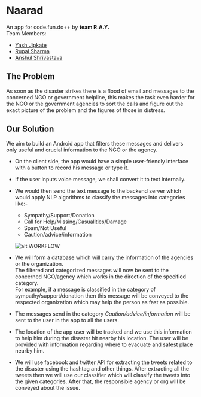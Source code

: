 # Naarad
An app for code.fun.do++ by **team R.A.Y.** <br>
Team Members: <br>
* [Yash Jipkate](https://github.com/YashJipkate)<br>
* [Rupal Sharma](https://github.com/rsdel2007)<br>
* [Anshul Shrivastava](https://github.com/anshulll)<br>

## The Problem
As soon as the disaster strikes there is a flood of email and messages to the concerned NGO or government helpline, this makes the task even harder for the NGO or the government agencies to sort the calls and figure out the exact picture of the problem and the figures of those in distress.

## Our Solution
We aim to build an Android app that filters these messages and delivers only useful and crucial information to the NGO or the agency. 
  * On the client side, the app would have a simple user-friendly interface with a button to record his message or type it. 
  * If the user inputs voice message, we shall convert it to text internally. 
  * We would then send the text message to the backend server which would apply NLP algorithms to classify the messages into categories like:-
    * Sympathy/Support/Donation
    * Call for Help/Missing/Casualities/Damage
    * Spam/Not Useful
    * Caution/advice/information
    
    ![alt WORKFLOW](https://github.com/rsdel2007/Naarad/blob/master/Images/Workflow.jpeg)
    
    
  * We will form a database which will carry the information of the agencies or the organization.<br>
  The filtered and categorized messages will now be sent to the concerned NGO/agency which works in the direction of the specified category. <br>
  For example, if a message is classified in the category of sympathy/support/donation then this message will be conveyed to the
  respected organization which may help the person as fast as possible.<br>
  * The messages send in the category _Caution/advice/information_ will be sent to the user in the app to all the users.
  * The location of the app user will be tracked and we use this information to help him during the disaster hit nearby his location. The user will be provided with information regarding where to evacuate and safest place nearby him. 
  * We will use facebook and twitter API for extracting the tweets related to the disaster using the hashtag and other things. After extracting all the tweets then we will use our classifier which will classify the tweets into the given categories. After that, the responsible agency or org will be conveyed about the issue.
 


